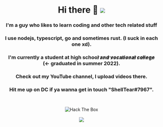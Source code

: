 <h1 align="center">Hi there 👋 <img src="https://gpvc.arturio.dev/SheIITear"></h1>
<h3 align="center">I'm a guy who likes to learn coding and other tech related stuff</h3>
<h3 align="center">I use nodejs, typescript, go and sometimes rust. (I suck in each one xd).</h3>
<h3 align="center">I'm currently a student at high school ̷a̷n̷d̷ ̷v̷o̷c̷a̷t̷i̷o̷n̷a̷l̷ ̷c̷o̷l̷l̷e̷g̷e̷ (<- graduated in summer 2022).</h3>
<h3 align="center">Check out my YouTube channel, I upload videos there.</h3>
<h3 align="center">Hit me up on DC if ya wanna get in touch "SheIITear#7967".</h3>
<br>
<p align="center">
    <img src="http://www.hackthebox.eu/badge/image/31534" alt="Hack The Box">
    <br>
    <br>
    <img src="https://github-readme-stats.vercel.app/api?username=SheIITear&show_icons=true&theme=dark&show_owner=true&count_private=true">
    <!-- <br>
    <img src="xxx"> -->
</p>
